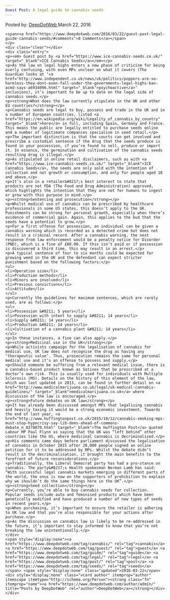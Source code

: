 ```yaml
---
Guest Post: A legal guide to cannabis seeds
---
```

<article class="post-listing post-13541 post type-post status-publish format-standard has-post-thumbnail hentry category-deepdot-news tag-cannabis tag-guest tag-guide tag-legal tag-post tag-seeds">
    <div class="post-inner">
        <span>Posted by: <a href="https://www.deepdotweb.com/author/admin/" title="">DeepDotWeb </a></span>
    <span>March 22, 2016</span>
    
    <span><a href="https://www.deepdotweb.com/2016/03/22/guest-post-legal-guide-cannabis-seeds/#comments">8 Comments</a></span>
    </p>
    <div class="clear"></div>
    <div class="entry">
    <p><em> Guest post by <a href="https://www.ice-cannabis-seeds.co.uk/" target="_blank">ICE Cannabis Seeds</a></em></p>
    <p>As the law on legal highs enters a new phase of criticism for being overly confusing, with even MPs unclear on what it covers (The Guardian looks at ‘<a href="http://www.independent.co.uk/news/uk/politics/poppers-are-so-harmless-they-dont-even-fall-under-the-governments-legal-highs-ban-acmd-says-a6934096.html" target="_blank">psychoactive</a>’ inclusions), it’s important to be up to date on the legal side of cannabis seeds.</p>
    <p><strong>What does the law currently stipulate in the UK and other EU countries?</strong></p>
    <p>Cannabis seeds are legal to buy, possess and trade in the UK and in a number of European countries, listed <a href="https://en.wikipedia.org/wiki/Legality_of_cannabis_by_country" target="_blank">here</a> in full, including Spain, Germany and France. This means the public are legally entitled to purchase seeds online and a number of legitimate companies specialise in seed retail.</p>
    <p>The important distinction is that the courts can get involved and prescribe a custodial sentence if the drug that the seeds produce is found in your possession, if you’re found to sell, produce or import it. In essence, the germination and cultivation of the cannabis seeds resulting drug is illegal.</p>
    <p>As stipulated in online retail disclaimers, such as with <a href="https://www.ice-cannabis-seeds.co.uk/" target="_blank">ICE Cannabis Seeds</a>, the seeds are only sold with the intention of collection and not growth or consumption, and only for people aged 18 and above.</p>
    <p>It’s also in a retailer&#8217;s best interest to state that products are not FDA (The Food and Drug Administration) approved, which highlights the intention that they are not for humans to ingest or grow with this purpose in mind.</p>
    <p><strong>Sentencing and prosecution</strong></p>
    <p>Whilst medical use of cannabis can be prescribed by healthcare professionals in some US states, this doesn’t apply to the UK. Punishments can be strong for personal growth, especially when there’s evidence of commercial gain. Again, this applies to the bud that the seeds have a potential to grow.</p>
    <p>For a first offense for possession, an individual can be given a cannabis warning which is recorded as a detected crime but does not result in a criminal record. After a cannabis warning, the next response from law enforcement would be a penalty notice for Disorder (PND), which is a fine of £80.00. If this isn’t paid or if possession is discovered a third time, this may result in an arrest.</p>
    <p>A typical sentence of four to six months could be expected for growing weed in the UK and the defendant can expect stricter punishment based on the following factors:</p>
    <ul>
    <li>Operation size</li>
    <li>Production methods</li>
    <li>Minors are involved</li>
    <li>Previous convictions</li>
    <li>Attitude</li>
    </ul>
    <p>Currently the guidelines for maximum sentences, which are rarely used, are as follows:</p>
    <ul>
    <li>Possession &#8211; 5 years</li>
    <li>Possession with intent to supply &#8211; 14 years</li>
    <li>Supply &#8211; 14 years</li>
    <li>Production &#8211; 14 years</li>
    <li>Cultivation of a cannabis plant &#8211; 14 years</li>
    </ul>
    <p>In these instances, a fine can also apply.</p>
    <p><strong>Medicinal use in the UK</strong></p>
    <p>While activists campaign for the legalisation of cannabis for medical use, UK law does not recognise the drug as having any ‘therapeutic value’. Thus, prosecution remains the same for personal medical use and it’s an offense to possess and supply.</p>
    <p>Should someone be suffering from a relevant medical issue, there is a cannabis-based product known as Sativex that be prescribed at a doctor’s own risk. This is usually used for individuals with Multiple Sclerosis (MS). Details on the history of this element of the law, which was last updated in 2013, can be found in further detail on <a href="http://www.medicalmarijuana.co.uk/legal/uk-medical-cannabis-guidelines/" target="_blank">medicalmarijuana.co.uk</a> where discussion of the law is encouraged.</p>
    <p><strong>Future debates on UK law</strong></p>
    <p>It has already been discussed amongst MPs that legalising cannabis and heavily taxing it would be a strong economic investment. Towards the end of last year, <a href="http://www.huffingtonpost.co.uk/2015/10/12/cannabis-smoking-mps-must-stop-hypocrisy-say-lib-dems-ahead-of-commons-debate_n_8278870.html" target="_blank">The Huffington Post</a> quoted Labour MP Paul Flynn as saying that the UK was “left behind” other countries like the US, where medicinal cannabis is decriminalised.</p>
    <p>His comments came days before parliament discussed the legalisation of cannabis in October 2015 after 20,000 people signed an online petition for it to be addressed by MPs. Whilst the debate didn’t result in the decriminalisation, it brought the main benefits to the forefront of future reconsiderations.</p>
    <p>Traditionally, the Liberal Democrat party has had a pro-stance on cannabis. The party&#8217;s Health spokesman Norman Lamb has said: “With successful legal cannabis markets emerging in different parts of the world, the onus is now on the supporters of prohibition to explain why we shouldn’t do the same things here in the UK”.</p>
    <p><strong>Seed collection</strong></p>
    <p>Currently, you’re able to buy cannabis seeds for collection. Popular seeds include auto and feminised products which have been genetically modified and have produced a number of new types of seeds in recent years.</p>
    <p>When purchasing, it’s important to ensure the retailer is adhering to UK law and that you’re also responsible for your actions after purchase.</p>
    <p>As the discussion on cannabis law is likely to be re-addressed in the future, it’s important to stay informed to know that you’re not breaking the law unintentionally.</p>
    </div>
    <span style="display:none"><a href="https://www.deepdotweb.com/tag/cannabis/" rel="tag">cannabis</a> <a href="https://www.deepdotweb.com/tag/guest/" rel="tag">guest</a> <a href="https://www.deepdotweb.com/tag/guide/" rel="tag">guide</a> <a href="https://www.deepdotweb.com/tag/legal/" rel="tag">legal</a> <a href="https://www.deepdotweb.com/tag/post/" rel="tag">post</a> <a href="https://www.deepdotweb.com/tag/seeds/" rel="tag">seeds</a></span> <span style="display:none" class="updated">2016-03-22</span>
    <div style="display:none" class="vcard author" itemprop="author" itemscope itemtype="http://schema.org/Person"><strong class="fn" itemprop="name"><a href="https://www.deepdotweb.com/author/admin/" title="Posts by DeepDotWeb" rel="author">DeepDotWeb</a></strong></div>
    </div>
</article>

